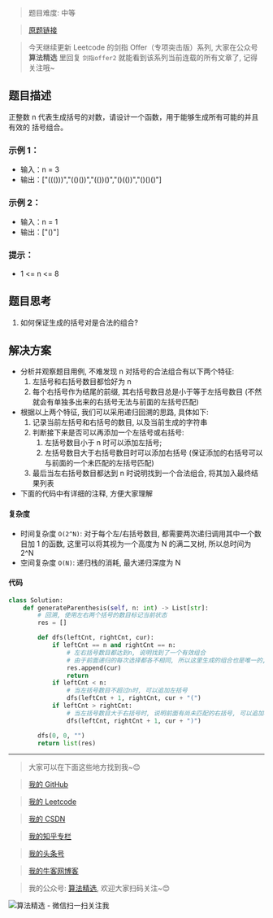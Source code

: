> 题目难度: 中等

> [原题链接](https://leetcode.cn/problems/IDBivT/)

> 今天继续更新 Leetcode 的剑指 Offer（专项突击版）系列, 大家在公众号 **算法精选** 里回复 `剑指offer2` 就能看到该系列当前连载的所有文章了, 记得关注哦~

## 题目描述

正整数 n 代表生成括号的对数，请设计一个函数，用于能够生成所有可能的并且 有效的 括号组合。

### 示例 1：

- 输入：n = 3
- 输出：["((()))","(()())","(())()","()(())","()()()"]

### 示例 2：

- 输入：n = 1
- 输出：["()"]

### 提示：

- 1 <= n <= 8

## 题目思考

1. 如何保证生成的括号对是合法的组合?

## 解决方案

- 分析并观察题目用例, 不难发现 n 对括号的合法组合有以下两个特征:
  1. 左括号和右括号数目都恰好为 n
  2. 每个右括号作为结尾的前缀, 其右括号数目总是小于等于左括号数目 (不然就会有单独多出来的右括号无法与前面的左括号匹配)
- 根据以上两个特征, 我们可以采用递归回溯的思路, 具体如下:
  1. 记录当前左括号和右括号的数目, 以及当前生成的字符串
  2. 判断接下来是否可以再添加一个左括号或右括号:
     1. 左括号数目小于 n 时可以添加左括号;
     2. 左括号数目大于右括号数目时可以添加右括号 (保证添加的右括号可以与前面的一个未匹配的左括号匹配)
  3. 最后当左右括号数目都达到 n 时说明找到一个合法组合, 将其加入最终结果列表
- 下面的代码中有详细的注释, 方便大家理解

#### 复杂度

- 时间复杂度 `O(2^N)`: 对于每个左/右括号数目, 都需要两次递归调用其中一个数目加 1 的函数, 这里可以将其视为一个高度为 N 的满二叉树, 所以总时间为 2^N
- 空间复杂度 `O(N)`: 递归栈的消耗, 最大递归深度为 N

#### 代码

```python
class Solution:
    def generateParenthesis(self, n: int) -> List[str]:
        # 回溯, 使用左右两个括号的数目标记当前状态
        res = []

        def dfs(leftCnt, rightCnt, cur):
            if leftCnt == n and rightCnt == n:
                # 左右括号数目都达到n, 说明找到了一个有效组合
                # 由于前面递归的每次选择都各不相同, 所以这里生成的组合也是唯一的, 自动做到了去重
                res.append(cur)
                return
            if leftCnt < n:
                # 当左括号数目不超过n时, 可以追加左括号
                dfs(leftCnt + 1, rightCnt, cur + "(")
            if leftCnt > rightCnt:
                # 当左括号数目大于右括号时, 说明前面有尚未匹配的右括号, 可以追加右括号
                dfs(leftCnt, rightCnt + 1, cur + ")")

        dfs(0, 0, "")
        return list(res)
```

---

> 大家可以在下面这些地方找到我~😊

> [我的 GitHub](https://github.com/zjulyx)

> [我的 Leetcode](https://leetcode-cn.com/u/suibianfahui/)

> [我的 CSDN](https://me.csdn.net/zjulyx1993)

> [我的知乎专栏](https://zhuanlan.zhihu.com/c_1242508721932464128)

> [我的头条号](https://www.toutiao.com/c/user/1090304683804520/#mid=1671643017345028)

> [我的牛客网博客](https://blog.nowcoder.net/zjulyx)

> 我的公众号: [算法精选](https://mp.weixin.qq.com/s?__biz=MzA5MDk1MjI5MA==&mid=2247484158&idx=1&sn=90176bac32cf7af40e4074c721fd8a95&chksm=900285f3a7750ce5a068c9c9773781461819633f2fd60533732637ec9520c908371ebc218d49&scene=178&cur_album_id=1386231241346859009#rd), 欢迎大家扫码关注~😊

![算法精选 - 微信扫一扫关注我](https://pic1.zhimg.com/80/v2-7c988a7b35886df51596ef23616764ac_1440w.jpg)
